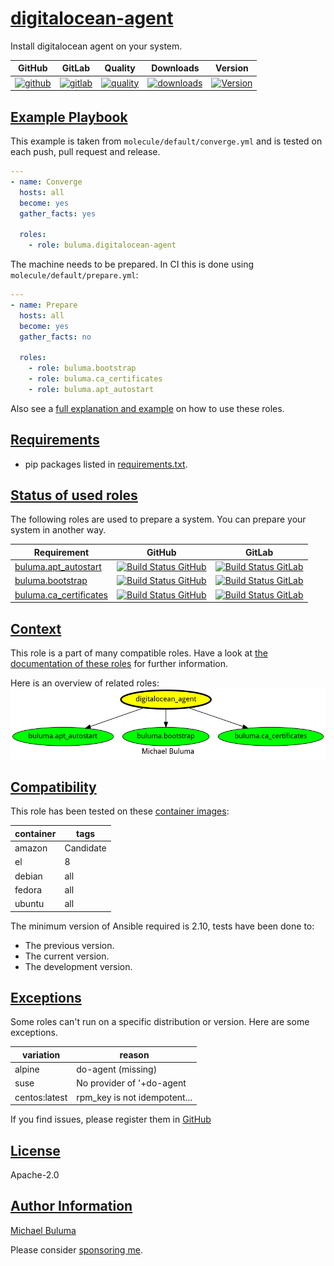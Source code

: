# [digitalocean-agent](#digitalocean-agent)

Install digitalocean agent on your system.

|GitHub|GitLab|Quality|Downloads|Version|
|------|------|-------|---------|-------|
|[![github](https://github.com/buluma/ansible-role-digitalocean-agent/workflows/Ansible%20Molecule/badge.svg)](https://github.com/buluma/ansible-role-digitalocean-agent/actions)|[![gitlab](https://gitlab.com/buluma/ansible-role-digitalocean-agent/badges/master/pipeline.svg)](https://gitlab.com/buluma/ansible-role-digitalocean-agent)|[![quality](https://img.shields.io/ansible/quality/)](https://galaxy.ansible.com/buluma/digitalocean-agent)|[![downloads](https://img.shields.io/ansible/role/d/)](https://galaxy.ansible.com/buluma/digitalocean-agent)|[![Version](https://img.shields.io/github/release/buluma/ansible-role-digitalocean-agent.svg)](https://github.com/buluma/ansible-role-digitalocean-agent/releases/)|

## [Example Playbook](#example-playbook)

This example is taken from `molecule/default/converge.yml` and is tested on each push, pull request and release.
```yaml
---
- name: Converge
  hosts: all
  become: yes
  gather_facts: yes

  roles:
    - role: buluma.digitalocean-agent
```

The machine needs to be prepared. In CI this is done using `molecule/default/prepare.yml`:
```yaml
---
- name: Prepare
  hosts: all
  become: yes
  gather_facts: no

  roles:
    - role: buluma.bootstrap
    - role: buluma.ca_certificates
    - role: buluma.apt_autostart
```

Also see a [full explanation and example](https://buluma.nl/how-to-use-these-roles.html) on how to use these roles.


## [Requirements](#requirements)

- pip packages listed in [requirements.txt](https://github.com/buluma/ansible-role-digitalocean-agent/blob/master/requirements.txt).

## [Status of used roles](#status-of-requirements)

The following roles are used to prepare a system. You can prepare your system in another way.

| Requirement | GitHub | GitLab |
|-------------|--------|--------|
|[buluma.apt_autostart](https://galaxy.ansible.com/buluma/apt_autostart)|[![Build Status GitHub](https://github.com/buluma/ansible-role-apt_autostart/workflows/Ansible%20Molecule/badge.svg)](https://github.com/buluma/ansible-role-apt_autostart/actions)|[![Build Status GitLab ](https://gitlab.com/buluma/ansible-role-apt_autostart/badges/master/pipeline.svg)](https://gitlab.com/buluma/ansible-role-apt_autostart)|
|[buluma.bootstrap](https://galaxy.ansible.com/buluma/bootstrap)|[![Build Status GitHub](https://github.com/buluma/ansible-role-bootstrap/workflows/Ansible%20Molecule/badge.svg)](https://github.com/buluma/ansible-role-bootstrap/actions)|[![Build Status GitLab ](https://gitlab.com/buluma/ansible-role-bootstrap/badges/master/pipeline.svg)](https://gitlab.com/buluma/ansible-role-bootstrap)|
|[buluma.ca_certificates](https://galaxy.ansible.com/buluma/ca_certificates)|[![Build Status GitHub](https://github.com/buluma/ansible-role-ca_certificates/workflows/Ansible%20Molecule/badge.svg)](https://github.com/buluma/ansible-role-ca_certificates/actions)|[![Build Status GitLab ](https://gitlab.com/buluma/ansible-role-ca_certificates/badges/master/pipeline.svg)](https://gitlab.com/buluma/ansible-role-ca_certificates)|

## [Context](#context)

This role is a part of many compatible roles. Have a look at [the documentation of these roles](https://buluma.nl/) for further information.

Here is an overview of related roles:
![dependencies](https://raw.githubusercontent.com/buluma/ansible-role-digitalocean-agent/png/requirements.png "Dependencies")

## [Compatibility](#compatibility)

This role has been tested on these [container images](https://hub.docker.com/u/buluma):

|container|tags|
|---------|----|
|amazon|Candidate|
|el|8|
|debian|all|
|fedora|all|
|ubuntu|all|

The minimum version of Ansible required is 2.10, tests have been done to:

- The previous version.
- The current version.
- The development version.

## [Exceptions](#exceptions)

Some roles can't run on a specific distribution or version. Here are some exceptions.

| variation                 | reason                 |
|---------------------------|------------------------|
| alpine | do-agent (missing) |
| suse | No provider of '+do-agent |
| centos:latest | rpm_key is not idempotent... |


If you find issues, please register them in [GitHub](https://github.com/buluma/ansible-role-digitalocean-agent/issues)

## [License](#license)

Apache-2.0

## [Author Information](#author-information)

[Michael Buluma](https://buluma.nl/)

Please consider [sponsoring me](https://github.com/sponsors/buluma).
